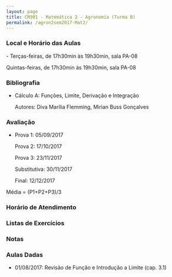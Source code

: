```yaml
---
layout: page
title: CM301 - Matemática 2 - Agronomia (Turma B)
permalink: /agron2sem2017-Mat2/
---
```


<h3>Local e Horário das Aulas</h3>
- Terças-feiras, de 17h30min às 19h30min, sala PA-08

  Quintas-feiras, de 17h30min às 19h30min, sala PA-08
  
<h3>Bibliografia</h3>

- Cálculo A: Funções, Limite, Derivação e Integração 
	
  Autores: Diva Marília Flemming, Mirian Buss Gonçalves

<h3>Avaliação</h3>

- Prova 1: 05/09/2017
  
  Prova 2: 17/10/2017
  
  Prova 3: 23/11/2017
  
  Substitutiva: 30/11/2017
  
  Final: 12/12/2017
  
Média = (P1+P2+P3)/3

<h3>Horário de Atendimento</h3>

<h3>Listas de Exercícios</h3>

<h3>Notas</h3>

<h3>Aulas Dadas</h3>

- 01/08/2017: Revisão de Função e Introdução a Limite (cap. 3.1)
